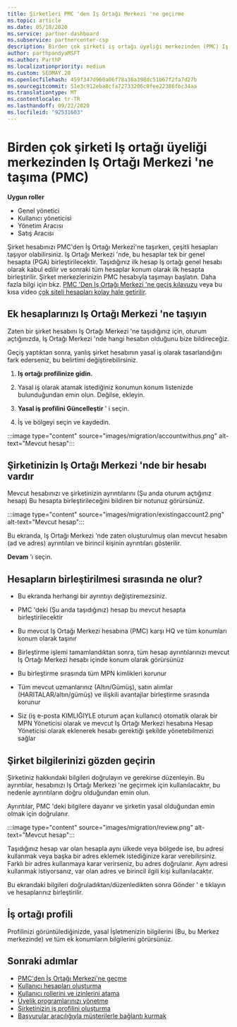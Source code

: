 ```yaml
---
title: Şirketleri PMC 'den Iş Ortağı Merkezi 'ne geçirme
ms.topic: article
ms.date: 05/18/2020
ms.service: partner-dashboard
ms.subservice: partnercenter-csp
description: Birden çok şirketi iş ortağı üyeliği merkezinden (PMC) Iş Ortağı Merkezi 'ne geçirdiğinizde ve bunları Iş ortağı küresel hesabına birleştiren bilmeniz gerekenler.
author: parthpandyaMSFT
ms.author: ParthP
ms.localizationpriority: medium
ms.custom: SEOMAY.20
ms.openlocfilehash: 459f347d960a06f78a30a398dc51b67f2fa7d27b
ms.sourcegitcommit: 51e3c912eba8cfa72733206c0fee22386fbc34aa
ms.translationtype: MT
ms.contentlocale: tr-TR
ms.lasthandoff: 09/22/2020
ms.locfileid: "92531603"
---
```

# <a name="moving-multiple-companies-to-partner-center-from-partner-membership-center-pmc"></a>Birden çok şirketi Iş ortağı üyeliği merkezinden Iş Ortağı Merkezi 'ne taşıma (PMC)

**Uygun roller**

- Genel yönetici
- Kullanıcı yöneticisi
- Yönetim Aracısı
- Satış Aracısı

Şirket hesabınızı PMC'den İş Ortağı Merkezi'ne taşırken, çeşitli hesapları taşıyor olabilirsiniz. Iş Ortağı Merkezi 'nde, bu hesaplar tek bir genel hesapta (PGA) birleştirilecektir. Taşıdığınız ilk hesap Iş ortağı genel hesabı olarak kabul edilir ve sonraki tüm hesaplar konum olarak ilk hesapta birleştirilir. Şirket merkezlerinizin PMC hesabıyla taşımayı başlatın. Daha fazla bilgi için bkz. [PMC 'Den Iş Ortağı Merkezi 'ne geçiş kılavuzu](guide-to-migration.md) veya bu kısa video [çok siteli hesapları kolay hale getirilir](https://vimeo.com/290335248).

## <a name="move-your-additional-accounts-into-partner-center"></a>Ek hesaplarınızı Iş Ortağı Merkezi 'ne taşıyın

Zaten bir şirket hesabını Iş Ortağı Merkezi 'ne taşıdığınız için, oturum açtığınızda, Iş Ortağı Merkezi 'nde hangi hesabın olduğunu bize bildireceğiz.

Geçiş yaptıktan sonra, yanlış şirket hesabının yasal iş olarak tasarlandığını fark ederseniz, bu belirtimi değiştirebilirsiniz.

1. **Iş ortağı profilinize gidin.**

2. Yasal iş olarak atamak istediğiniz konumun konum listenizde bulunduğundan emin olun. Değilse, ekleyin.

3. **Yasal iş profilini Güncelleştir** ' i seçin.

4. İş ve bölgeyi seçin ve kaydedin.

:::image type="content" source="images/migration/accountwithus.png" alt-text="Mevcut hesap":::

## <a name="your-company-has-an-account-in-partner-center"></a>Şirketinizin Iş Ortağı Merkezi 'nde bir hesabı vardır

Mevcut hesabınızı ve şirketinizin ayrıntılarını (Şu anda oturum açtığınız hesap) Bu hesapta birleştirileceğini bildiren bir notunuz görürsünüz.

:::image type="content" source="images/migration/existingaccount2.png" alt-text="Mevcut hesap":::

Bu ekranda, Iş Ortağı Merkezi 'nde zaten oluşturulmuş olan mevcut hesabın (ad ve adres) ayrıntıları ve birincil kişinin ayrıntıları gösterilir.

**Devam** ’ı seçin.

## <a name="what-happens-during-consolidation-of-accounts"></a>Hesapların birleştirilmesi sırasında ne olur?

- Bu ekranda herhangi bir ayrıntıyı değiştiremezsiniz.

- PMC 'deki (Şu anda taşıdığınız) hesap bu mevcut hesapta birleştirilecektir

- Bu mevcut Iş Ortağı Merkezi hesabına (PMC) karşı HQ ve tüm konumları konum olarak taşınır

- Birleştirme işlemi tamamlandıktan sonra, tüm hesap ayrıntılarınızı mevcut Iş Ortağı Merkezi hesabı içinde konum olarak görürsünüz

- Bu birleştirme sırasında tüm MPN kimlikleri korunur

- Tüm mevcut uzmanlarınız (Altın/Gümüş), satın alımlar (HARITALAR/altın/gümüş) ve ilişkili avantajlar birleştirme sırasında korunur

- Siz (iş e-posta KIMLIĞIYLE oturum açan kullanıcı) otomatik olarak bir MPN Yöneticisi olarak ve mevcut Iş Ortağı Merkezi hesabına Hesap Yöneticisi olarak eklenerek hesabı gerektiği şekilde yönetebilmenizi sağlar

## <a name="review-your-company-information"></a>Şirket bilgilerinizi gözden geçirin

Şirketiniz hakkındaki bilgileri doğrulayın ve gerekirse düzenleyin.  Bu ayrıntılar, hesabınızı Iş Ortağı Merkezi 'ne geçirmek için kullanılacaktır, bu nedenle ayrıntıların doğru olduğundan emin olun.

Ayrıntılar, PMC 'deki bilgilere dayanır ve şirketin yasal olduğundan emin olmak için doğrulanır.


:::image type="content" source="images/migration/review.png" alt-text="Mevcut hesap":::

Taşıdığınız hesap var olan hesapla aynı ülkede veya bölgede ise, bu adresi kullanmak veya başka bir adres eklemek istediğinize karar verebilirsiniz. Farklı bir adres kullanmaya karar verirseniz, bu adres doğrulanır. Aynı adresi kullanmak istiyorsanız, var olan adres ve birincil ilgili kişi kullanılacaktır.

Bu ekrandaki bilgileri doğruladıktan/düzenledikten sonra Gönder ' e tıklayın ve hesaplarınız birleştirilir.

## <a name="partner-profile"></a>İş ortağı profili

Profilinizi görüntülediğinizde, yasal İşletmenizin bilgilerini (Bu, bu Merkez merkezinde) ve tüm ek konumların bilgilerini görürsünüz.

## <a name="next-steps"></a>Sonraki adımlar

- [PMC'den İş Ortağı Merkezi'ne geçme](move-pmc-pc-map.md)
- [Kullanıcı hesapları oluşturma](create-user-accounts-and-set-permissions.md)
- [Kullanıcı rollerini ve izinlerini atama](permissions-overview.md)
- [Üyelik programlarınızı yönetme](renew-mpn-offers.md)
- [Şirketinizin iş profilini oluşturma](create-a-marketing-profile.md)
- [Başvurular aracılığıyla müşterilerle bağlantı kurmak](manage-leads.md)
